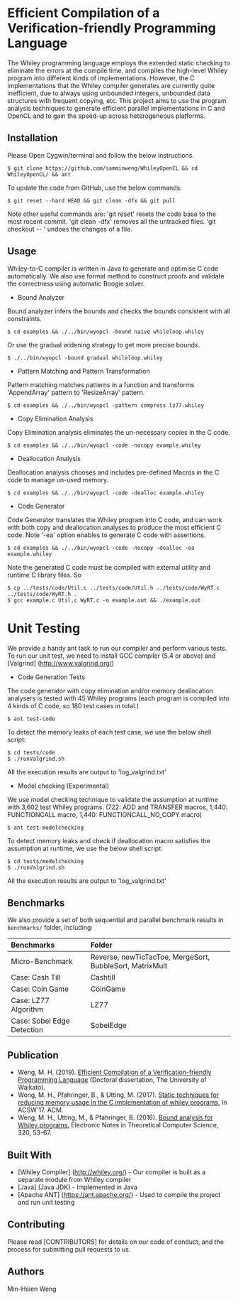 
# Efficient Compilation of a Verification-friendly Programming Language

The Whiley programming language employs the extended static checking to eliminate the errors at the compile time, and compiles the high-level Whiley program into different kinds of implementations. However, the C implementations that the Whiley compiler generates are currently quite inefficient, due to always using unbounded integers, unbounded data structures with frequent copying, etc. This project aims to use the program analysis techniques to generate efficient parallel implementations in C and OpenCL and to gain the speed-up across heterogeneous platforms.

## Installation

Please Open Cygwin/terminal and follow the below instructions.
```
$ git clone https://github.com/samminweng/WhileyOpenCL && cd WhileyOpenCL/ && ant
```
To update the code from GitHub, use the below commands:
```
$ git reset --hard HEAD && git clean -dfx && git pull
```
Note other useful commands are:
'git reset' resets the code base to the most recent commit.
'git clean -dfx' removes all the untracked files.
'git checkout -- <file>' undoes the changes of a file.

## Usage
Whiley-to-C compiler is written in Java to generate and optimise C code automatically. We also use formal method to construct proofs and validate the correctness using automatic Boogie solver. 

* Bound Analyzer

Bound analyzer infers the bounds and checks the bounds consistent with all constraints.
```
$ cd examples && ./../bin/wyopcl -bound naive whileloop.whiley
```
Or use the gradual widening strategy to get more precise bounds.
```
$ ./../bin/wyopcl -bound gradual whileloop.whiley
```

* Pattern Matching and Pattern Transformation

Pattern matching matches patterns in a function and transforms 'AppendArray' pattern to 'ResizeArray' pattern.
```
$ cd examples && ./../bin/wyopcl -pattern compress lz77.whiley
```

* Copy Elimination Analysis

Copy Elimination analysis eliminates the un-necessary copies in the C code.
```
$ cd examples && ./../bin/wyopcl -code -nocopy example.whiley
```

* Deallocation Analysis

Deallocation analysis chooses and includes pre-defined Macros in the C code to manage un-used memory.
```
$ cd examples && ./../bin/wyopcl -code -dealloc example.whiley
```

* Code Generator

Code Generator translates the Whiley program into C code, and can work with both copy and deallocation analyses to produce the most efficient C code. Note '-ea' option enables to generate C code with assertions.
```
$ cd examples && ./../bin/wyopcl -code -nocopy -dealloc -ea example.whiley
```
Note the generated C code must be compiled with external utility and runtime C library files. So 
```
$ cp ../tests/code/Util.c ../tests/code/Util.h ../tests/code/WyRT.c ../tests/code/WyRT.h .
$ gcc example.c Util.c WyRT.c -o example.out && ./example.out
```

# Unit Testing

<!-- * Bound Analyzer

The bound analyzer is tested with 5 Whiley programs. Use the below commands:
```
$ ant test-bound
```

* Pattern Matching and Pattern Transformation
The pattern matching is tested with 2 Whiley programs. Use the below commands:
```
$ ant test-pattern
```

* Copy Elimination
The copy elimination is tested with 15 Whiley programs. Use the below commands:
$ ant test-copy
-->

We provide a handy ant task to run our compiler and perform various tests. To run our unit test, we need to install GCC compiler (5.4 or above) and [Valgrind] (http://www.valgrind.org/) 

* Code Generation Tests

The code generator with copy elimination and/or memory deallocation analysers is tested with 45 Whiley programs (each program is compiled into 4 kinds of C code, so 180 test cases in total.)
```
$ ant test-code
```
To detect the memory leaks of each test case, we use the below shell script:
```
$ cd tests/code
$ ./runValgrind.sh
```

All the execution results are output to 'log_valgrind.txt'

* Model checking (Experimental)

We use model checking technique to validate the assumption at runtime with 3,602 test Whiley programs.
(722: ADD and TRANSFER macros, 1,440: FUNCTIONCALL macro, 1,440: FUNCTIONCALL_NO_COPY macro)
```
$ ant test-modelchecking
```
To detect memory leaks and check if deallocation macro satisfies the assumption at runtime,
we use the below shell script:
```
$ cd tests/modelchecking
$ ./runValgrind.sh
```
All the execution results are output to 'log_valgrind.txt'

## Benchmarks

We also provide a set of both sequential and parallel benchmark results in `benchmarks/` folder, including:

| Benchmarks                  | Folder            |
| :-------------              |:------------------|
| Micro-Benchmark             | Reverse, newTicTacToe, MergeSort, BubbleSort, MatrixMult |
| Case: Cash Till             | Cashtill      |
| Case: Coin Game             | CoinGame      |
| Case: LZ77 Algorithm        | LZ77          |
| Case: Sobel Edge Detection  | SobelEdge     |

## Publication

* Weng, M. H. (2019). [Efficient Compilation of a Verification-friendly Programming Language](https://researchcommons.waikato.ac.nz/handle/10289/12432) (Doctoral dissertation, The University of Waikato).
* Weng, M. H., Pfahringer, B., & Utting, M. (2017). [Static techniques for reducing memory usage in the C implementation of whiley programs.](https://dl.acm.org/citation.cfm?doid=3014812.3014827) In ACSW'17. ACM.
* Weng, M. H., Utting, M., & Pfahringer, B. (2016). [Bound analysis for Whiley programs.](https://www.sciencedirect.com/science/article/pii/S1571066116000062) Electronic Notes in Theoretical Computer Science, 320, 53-67.

## Built With

* [Whiley Compiler] (http://whiley.org/) - Our compiler is built as a separate module from Whiley compiler
* [Java] (Java JDK) - Implemented in Java
* [Apache ANT] (https://ant.apache.org/) - Used to compile the project and run unit testing

## Contributing

Please read [CONTRIBUTORS] for details on our code of conduct, and the process for submitting pull requests to us.

## Authors 

Min-Hsien Weng
